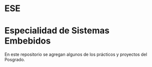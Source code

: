 # ESE

Especialidad de Sistemas Embebidos
============

En este repositorio se agregan algunos de los prácticos y proyectos del Posgrado.



